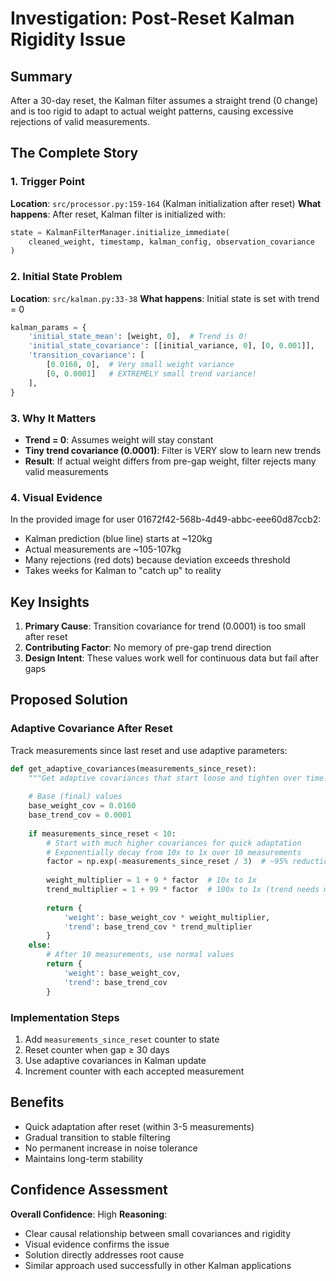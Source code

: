 # Investigation: Post-Reset Kalman Rigidity Issue

## Summary
After a 30-day reset, the Kalman filter assumes a straight trend (0 change) and is too rigid to adapt to actual weight patterns, causing excessive rejections of valid measurements.

## The Complete Story

### 1. Trigger Point
**Location**: `src/processor.py:159-164` (Kalman initialization after reset)
**What happens**: After reset, Kalman filter is initialized with:
```python
state = KalmanFilterManager.initialize_immediate(
    cleaned_weight, timestamp, kalman_config, observation_covariance
)
```

### 2. Initial State Problem
**Location**: `src/kalman.py:33-38`
**What happens**: Initial state is set with trend = 0
```python
kalman_params = {
    'initial_state_mean': [weight, 0],  # Trend is 0!
    'initial_state_covariance': [[initial_variance, 0], [0, 0.001]],
    'transition_covariance': [
        [0.0160, 0],  # Very small weight variance
        [0, 0.0001]   # EXTREMELY small trend variance!
    ],
}
```

### 3. Why It Matters
- **Trend = 0**: Assumes weight will stay constant
- **Tiny trend covariance (0.0001)**: Filter is VERY slow to learn new trends
- **Result**: If actual weight differs from pre-gap weight, filter rejects many valid measurements

### 4. Visual Evidence
In the provided image for user 01672f42-568b-4d49-abbc-eee60d87ccb2:
- Kalman prediction (blue line) starts at ~120kg
- Actual measurements are ~105-107kg
- Many rejections (red dots) because deviation exceeds threshold
- Takes weeks for Kalman to "catch up" to reality

## Key Insights

1. **Primary Cause**: Transition covariance for trend (0.0001) is too small after reset
2. **Contributing Factor**: No memory of pre-gap trend direction
3. **Design Intent**: These values work well for continuous data but fail after gaps

## Proposed Solution

### Adaptive Covariance After Reset
Track measurements since last reset and use adaptive parameters:

```python
def get_adaptive_covariances(measurements_since_reset):
    """Get adaptive covariances that start loose and tighten over time."""
    
    # Base (final) values
    base_weight_cov = 0.0160
    base_trend_cov = 0.0001
    
    if measurements_since_reset < 10:
        # Start with much higher covariances for quick adaptation
        # Exponentially decay from 10x to 1x over 10 measurements
        factor = np.exp(-measurements_since_reset / 3)  # ~95% reduction by 10 measurements
        
        weight_multiplier = 1 + 9 * factor  # 10x to 1x
        trend_multiplier = 1 + 99 * factor  # 100x to 1x (trend needs more flexibility)
        
        return {
            'weight': base_weight_cov * weight_multiplier,
            'trend': base_trend_cov * trend_multiplier
        }
    else:
        # After 10 measurements, use normal values
        return {
            'weight': base_weight_cov,
            'trend': base_trend_cov
        }
```

### Implementation Steps
1. Add `measurements_since_reset` counter to state
2. Reset counter when gap ≥ 30 days
3. Use adaptive covariances in Kalman update
4. Increment counter with each accepted measurement

## Benefits
- Quick adaptation after reset (within 3-5 measurements)
- Gradual transition to stable filtering
- No permanent increase in noise tolerance
- Maintains long-term stability

## Confidence Assessment
**Overall Confidence**: High
**Reasoning**: 
- Clear causal relationship between small covariances and rigidity
- Visual evidence confirms the issue
- Solution directly addresses root cause
- Similar approach used successfully in other Kalman applications
